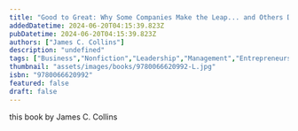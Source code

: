```yaml
---
title: "Good to Great: Why Some Companies Make the Leap... and Others Don't"
addedDatetime: 2024-06-20T04:15:39.823Z
pubDatetime: 2024-06-20T04:15:39.823Z
authors: ["James C. Collins"]
description: "undefined"
tags: ["Business","Nonfiction","Leadership","Management","Entrepreneurship","Self Help"]
thumbnail: "assets/images/books/9780066620992-L.jpg"
isbn: "9780066620992"
featured: false
draft: false
---
```


this book by James C. Collins 
